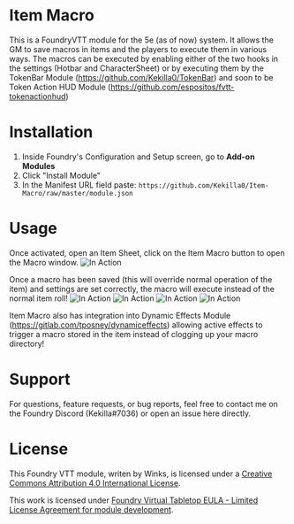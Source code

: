 # Item Macro
This is a FoundryVTT module for the 5e (as of now) system. It allows the GM to save macros in items and the players to execute them in various ways. The macros can be executed by enabling either of the two hooks in the settings (Hotbar and CharacterSheet) or by executing them by the TokenBar Module (https://github.com/Kekilla0/TokenBar) and soon to be Token Action HUD Module (https://github.com/espositos/fvtt-tokenactionhud)

# Installation
1. Inside Foundry's Configuration and Setup screen, go to **Add-on Modules**
2. Click "Install Module"
3. In the Manifest URL field paste: `https://github.com/Kekilla0/Item-Macro/raw/master/module.json`

# Usage
Once activated, open an Item Sheet, click on the Item Macro button to open the Macro window.
![In Action](https://i.gyazo.com/49cb50762a26ea91e7378811c0ba42f7.gif)

Once a macro has been saved (this will override normal operation of the item) and settings are set correctly, the macro will execute instead of the normal item roll!
![In Action](https://i.gyazo.com/a54c5df255fe06d6e5b618b804a0fa42.gif)
![In Action](https://i.gyazo.com/3f9c09c70f198eff0b1a8d5fad419d3c.gif)
![In Action](https://i.gyazo.com/c6aa3ac298dd4c80dae5d434dd2a04b1.gif)
![In Action](https://i.gyazo.com/412db9a45acbacf769beab4a4f7ab67f.gif)

Item Macro also has integration into Dynamic Effects Module (https://gitlab.com/tposney/dynamiceffects) allowing active effects to trigger a macro stored in the item instead of clogging up your macro directory!

# Support
For questions, feature requests, or bug reports, feel free to contact me on the Foundry Discord (Kekilla#7036) or open an issue here directly.

# License
This Foundry VTT module, writen by Winks, is licensed under a [Creative Commons Attribution 4.0 International License](https://creativecommons.org/licenses/by/4.0/).

This work is licensed under [Foundry Virtual Tabletop EULA - Limited License Agreement for module development](https://foundryvtt.com/article/license/).

